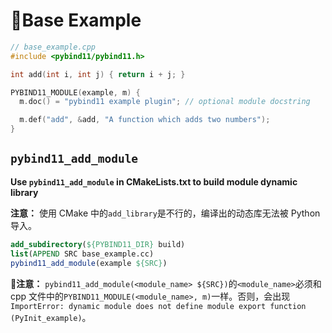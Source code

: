 # :fallen_leaf:Base Example

```c++
// base_example.cpp
#include <pybind11/pybind11.h>

int add(int i, int j) { return i + j; }

PYBIND11_MODULE(example, m) {
  m.doc() = "pybind11 example plugin"; // optional module docstring

  m.def("add", &add, "A function which adds two numbers");
}
```

## `pybind11_add_module`

**Use `pybind11_add_module` in CMakeLists.txt to build module dynamic library**

**注意：** 使用 CMake 中的`add_library`是不行的，编译出的动态库无法被 Python 导入。

```cmake
add_subdirectory(${PYBIND11_DIR} build)
list(APPEND SRC base_example.cc)
pybind11_add_module(example ${SRC})
```

:triangular_flag_on_post:**注意：** `pybind11_add_module(<module_name> ${SRC})`的`<module_name>`必须和 cpp 文件中的`PYBIND11_MODULE(<module_name>, m)`一样。否则，会出现`ImportError: dynamic module does not define module export function (PyInit_example)`。
